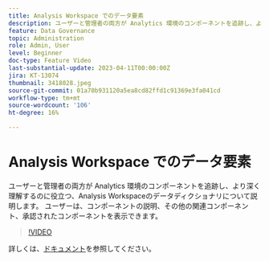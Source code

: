 ```yaml
---
title: Analysis Workspace でのデータ要素
description: ユーザーと管理者の両方が Analytics 環境のコンポーネントを追跡し、より深く理解するのに役立つ、Analysis Workspaceのデータディクショナリについて説明します。 ユーザーは、コンポーネントの説明、その他の関連コンポーネント、承認されたコンポーネントを表示できます。
feature: Data Governance
topic: Administration
role: Admin, User
level: Beginner
doc-type: Feature Video
last-substantial-update: 2023-04-11T00:00:00Z
jira: KT-13074
thumbnail: 3418028.jpeg
source-git-commit: 01a70b931120a5ea8cd82ffd1c91369e3fa041cd
workflow-type: tm+mt
source-wordcount: '106'
ht-degree: 16%

---
```



# Analysis Workspace でのデータ要素

ユーザーと管理者の両方が Analytics 環境のコンポーネントを追跡し、より深く理解するのに役立つ、Analysis Workspaceのデータディクショナリについて説明します。 ユーザーは、コンポーネントの説明、その他の関連コンポーネント、承認されたコンポーネントを表示できます。

>[!VIDEO](https://video.tv.adobe.com/v/3418028/?quality=12&learn=on)

詳しくは、[ドキュメント](https://experienceleague.adobe.com/docs/analytics/analyze/analysis-workspace/components/data-dictionary/data-dictionary-overview.html?lang=en)を参照してください。
